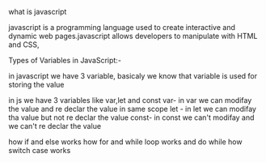 what is javascript

javascript is a programming language used to create interactive and dynamic web pages.javascript allows developers to manipulate with HTML and CSS,

Types of Variables in JavaScript:-

in javascript we have 3 variable, basicaly we know that variable is used for storing the value

in js we have 3 variables like var,let and const
var- in var we can modifay the value and re declar the value in same scope
let - in let we can modifay tha value but not re declar the value
const- in const we can't modifay and we can't re declar the value

how if and else works
how for and while loop works and do while
how switch case works